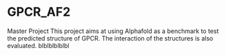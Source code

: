 # GPCR_AF2
Master Project
This project aims at using Alphafold as a benchmark to test the predicted structure of GPCR. The interaction of the structures is also evaluated. blblblblblbl
